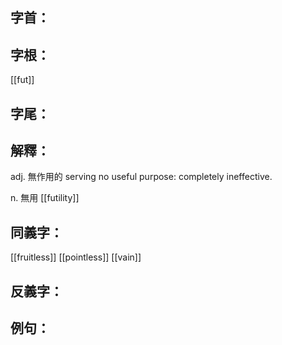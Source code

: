 
## 字首：

## 字根：
[[fut]]

## 字尾：


## 解釋：
adj.
無作用的
serving no useful purpose: completely ineffective.

n.
無用
[[futility]]
## 同義字：
[[fruitless]]
[[pointless]]
[[vain]]

## 反義字：

## 例句：

